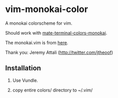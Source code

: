 # vim-monokai-color
A monokai  colorscheme for vim.

Should work with [mate-terminal-colors-monokai](https://github.com/linbinchen/mate-terminal-colors-monokai).

The monokai.vim is from [here](https://github.com/jtheoof/dotfiles/blob/master/.vim/misc/colors/monokai.vim).

Thank you:
Jeremy Attali (http://twitter.com/jtheoof)

Installation
------------

1. Use Vundle.

2. copy entire colors/ directory to ~/.vim/

